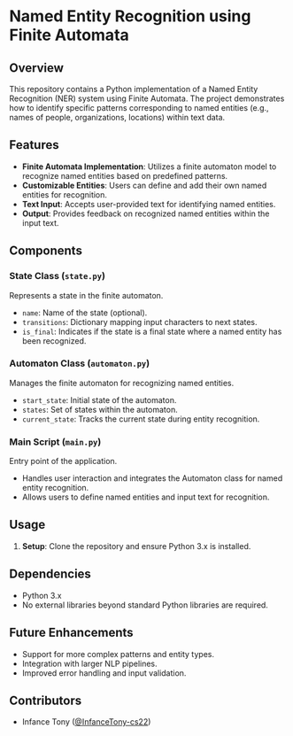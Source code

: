 # Named Entity Recognition using Finite Automata

## Overview

This repository contains a Python implementation of a Named Entity Recognition (NER) system using Finite Automata. The project demonstrates how to identify specific patterns corresponding to named entities (e.g., names of people, organizations, locations) within text data.

## Features

- **Finite Automata Implementation**: Utilizes a finite automaton model to recognize named entities based on predefined patterns.
- **Customizable Entities**: Users can define and add their own named entities for recognition.
- **Text Input**: Accepts user-provided text for identifying named entities.
- **Output**: Provides feedback on recognized named entities within the input text.

## Components

### State Class (`state.py`)

Represents a state in the finite automaton.

- `name`: Name of the state (optional).
- `transitions`: Dictionary mapping input characters to next states.
- `is_final`: Indicates if the state is a final state where a named entity has been recognized.

### Automaton Class (`automaton.py`)

Manages the finite automaton for recognizing named entities.

- `start_state`: Initial state of the automaton.
- `states`: Set of states within the automaton.
- `current_state`: Tracks the current state during entity recognition.

### Main Script (`main.py`)

Entry point of the application.

- Handles user interaction and integrates the Automaton class for named entity recognition.
- Allows users to define named entities and input text for recognition.

## Usage

1. **Setup**: Clone the repository and ensure Python 3.x is installed.

  ## Dependencies

- Python 3.x
- No external libraries beyond standard Python libraries are required.

## Future Enhancements

- Support for more complex patterns and entity types.
- Integration with larger NLP pipelines.
- Improved error handling and input validation.

## Contributors

- Infance Tony ([@InfanceTony-cs22](https://github.com/InfanceTony-cs22))

